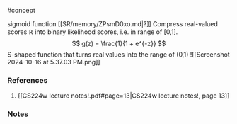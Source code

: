#concept 

sigmoid function
[[SR/memory/ZPsmD0xo.md|?]]
Compress real-valued scores $\mathbb{R}$ into binary likelihood scores, i.e. in range of [0,1].
$$
g(z) = \frac{1}{1 + e^{-z}}
$$
S-shaped function that turns real values into the range of (0,1)
![[Screenshot 2024-10-16 at 5.37.03 PM.png]]
### References
1. [[CS224w lecture notes!.pdf#page=13|CS224w lecture notes!, page 13]]


### Notes




